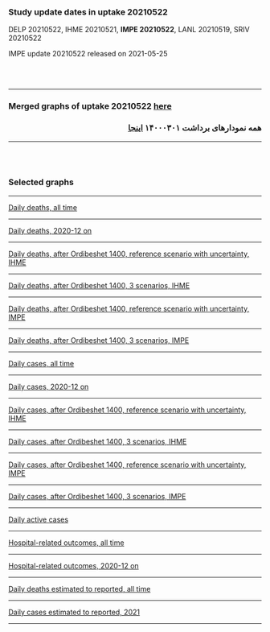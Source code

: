 ### Study update dates in uptake 20210522

DELP 20210522, IHME 20210521, **IMPE 20210522**, LANL 20210519, SRIV 20210522

IMPE update 20210522 released on 2021-05-25

<br/><br/>
****

### Merged graphs of uptake 20210522 [here](https://github.com/pourmalek/covir2/blob/main/20210522/graphs%20merged%2020210522.pdf)

<div dir="rtl">
  
###  همه نمودارهای برداشت ۱۴۰۰۰۳۰۱ [اینجا](https://github.com/pourmalek/covir2/blob/main/20210522/graphs%20merged%2020210522.pdf)
  
<div dir="ltr">

****

<br/><br/>


### Selected graphs

****

[Daily deaths, all time](https://github.com/pourmalek/covir2/blob/main/20210522/output/merge/graph%2011%20COVID-19%20daily%20deaths%2C%20Iran%2C%20reference%20scenarios.pdf)


****

[Daily deaths, 2020-12 on](https://github.com/pourmalek/covir2/blob/main/20210522/output/merge/graph%2013%20COVID-19%20daily%20deaths%2C%20Iran%2C%20reference%20scenarios%2C%202020-12-01%20on.pdf)


****

[Daily deaths, after Ordibeshet 1400, reference scenario with uncertainty, IHME](https://github.com/pourmalek/covir2/blob/main/20210522/output/merge/graph%2019%20a%20COVID-19%20daily%20deaths%2C%20Iran%2C%20reference%20scenario%20with%20uncertainty%2C%20IHME.pdf)


****

[Daily deaths, after Ordibeshet 1400, 3 scenarios, IHME](https://github.com/pourmalek/covir2/blob/main/20210522/output/merge/graph%2019%20b%20COVID-19%20daily%20deaths%2C%20Iran%2C%203%20scenarios%2C%20IHME.pdf)


****

[Daily deaths, after Ordibeshet 1400, reference scenario with uncertainty, IMPE](https://github.com/pourmalek/covir2/blob/main/20210522/output/merge/graph%2019%20c%20COVID-19%20daily%20deaths%2C%20Iran%2C%20reference%20scenario%20with%20uncertainty%2C%20IMPE.pdf)


****

[Daily deaths, after Ordibeshet 1400, 3 scenarios, IMPE](https://github.com/pourmalek/covir2/blob/main/20210522/output/merge/graph%2019%20d%20COVID-19%20daily%20deaths%2C%20Iran%2C%203%20scenarios%2C%20IMPE.pdf)


****

[Daily cases, all time](https://github.com/pourmalek/covir2/blob/main/20210522/output/merge/graph%2021%20COVID-19%20daily%20cases%2C%20Iran%2C%20reference%20scenarios.pdf)


****

[Daily cases, 2020-12 on](https://github.com/pourmalek/covir2/blob/main/20210522/output/merge/graph%2023%20COVID-19%20daily%20cases%2C%20Iran%2C%20reference%20scenarios%2C%202020-12-01%20on.pdf)


****

[Daily cases, after Ordibeshet 1400, reference scenario with uncertainty, IHME](https://github.com/pourmalek/covir2/blob/main/20210522/output/merge/graph%2029%20a%20COVID-19%20daily%20cases%2C%20Iran%2C%20reference%20scenario%20with%20uncertainty%2C%20IHME.pdf)


****

[Daily cases, after Ordibeshet 1400, 3 scenarios, IHME](https://github.com/pourmalek/covir2/blob/main/20210522/output/merge/graph%2029%20b%20COVID-19%20daily%20cases%2C%20Iran%2C%203%20scenarios%2C%20IHME.pdf)


****

[Daily cases, after Ordibeshet 1400, reference scenario with uncertainty, IMPE](https://github.com/pourmalek/covir2/blob/main/20210522/output/merge/graph%2029%20c%20COVID-19%20daily%20cases%2C%20Iran%2C%20reference%20scenario%20with%20uncertainty%2C%20IMPE.pdf)


****

[Daily cases, after Ordibeshet 1400, 3 scenarios, IMPE](https://github.com/pourmalek/covir2/blob/main/20210522/output/merge/graph%2029%20d%20COVID-19%20daily%20cases%2C%20Iran%2C%203%20scenarios%2C%20IMPE.pdf)


****

[Daily active cases](https://github.com/pourmalek/covir2/blob/main/20210522/output/merge/graph%2063%20COVID-19%20daily%20active%20cases%20wo%20GHAN%20Hijri.pdf)


****

[Hospital-related outcomes, all time](https://github.com/pourmalek/covir2/blob/main/20210522/output/merge/graph%2071%20COVID-19%20hospital-related%20outcomes.pdf)


****

[Hospital-related outcomes, 2020-12 on](https://github.com/pourmalek/covir2/blob/main/20210522/output/merge/graph%2073%20COVID-19%20hospital-related%20outcomes%2C%20wo%20extremes%2C%202020-12-01%20on.pdf)


****

[Daily deaths estimated to reported, all time](https://github.com/pourmalek/covir2/blob/main/20210522/output/merge/graph%2091%20COVID-19%20daily%20deaths%20estimated%20to%20reported%2C%20Iran%2C%20reference%20scenarios.pdf)


****

[Daily cases estimated to reported, 2021](https://github.com/pourmalek/covir2/blob/main/20210522/output/merge/graph%2082%20COVID-19%20daily%20cases%20to%20deaths%2C%20Iran%2C%20reference%20scenarios%2C%202021-01-01%20on.pdf) 


****

